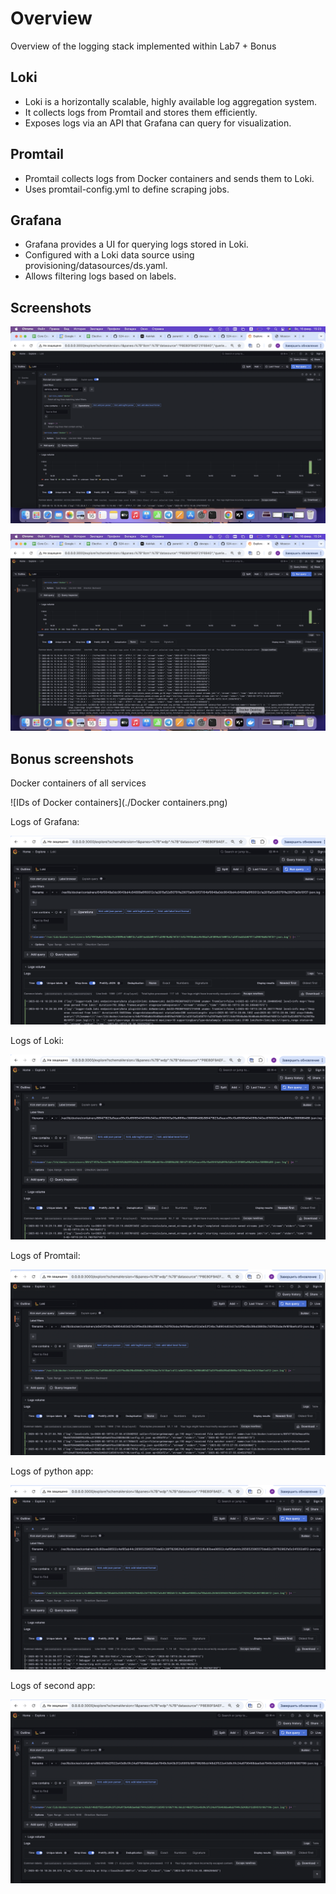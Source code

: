 # Overview

Overview of the logging stack implemented within Lab7 + Bonus

## Loki

- Loki is a horizontally scalable, highly available log aggregation system.
- It collects logs from Promtail and stores them efficiently.
- Exposes logs via an API that Grafana can query for visualization.

## Promtail

- Promtail collects logs from Docker containers and sends them to Loki.
- Uses promtail-config.yml to define scraping jobs.

## Grafana

- Grafana provides a UI for querying logs stored in Loki.
- Configured with a Loki data source using provisioning/datasources/ds.yaml.
- Allows filtering logs based on labels.

## Screenshots

![Logs of Job Docker](./Docker_logs.png)

![Logs of Job Docker](./Docker_logs_2.png)

## Bonus screenshots

Docker containers of all services

![IDs of Docker containers](./Docker containers.png)

Logs of Grafana:

![Logs of Grafana](./Grafana.png)

Logs of Loki:

![Loki logs](./Loki.png)

Logs of Promtail:

![Promtail Logs](./Promtail.png)

Logs of python app:

![Python app logs](./app_python.png)

Logs of second app:

![Second app logs](./app_nodejs.png)

